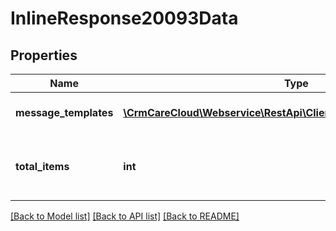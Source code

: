 # InlineResponse20093Data

## Properties
Name | Type | Description | Notes
------------ | ------------- | ------------- | -------------
**message_templates** | [**\CrmCareCloud\Webservice\RestApi\Client\Model\MessageTemplate[]**](MessageTemplate.md) | List of all message templates. | [optional] 
**total_items** | **int** | The number of all found message templates. | [optional] 

[[Back to Model list]](../../README.md#documentation-for-models) [[Back to API list]](../../README.md#documentation-for-api-endpoints) [[Back to README]](../../README.md)

